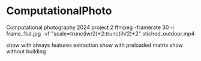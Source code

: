 # ComputationalPhoto

Computational photography 2024 project 2
ffmpeg -framerate 30 -i frame\_%d.jpg -vf "scale=trunc(iw/2)*2:trunc(ih/2)*2" stiched_outdoor.mp4

show with always features extraction
show with preloaded matrix
show without building
